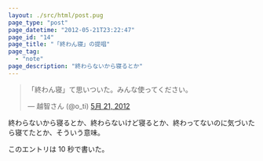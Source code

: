 ```yaml
---
layout: ./src/html/post.pug
page_type: "post"
page_datetime: "2012-05-21T23:22:47"
page_id: "14"
page_title: "「終わん寝」の提唱"
page_tag:
  - "note"
page_description: "終わらないから寝るとか"
---
```


<blockquote class="twitter-tweet tw-align-center" lang="ja"><p>「終わん寝」て思いついた。みんな使ってください。</p>&mdash; 越智さん (@o_ti) <a href="https://twitter.com/o_ti/status/204577426532081664" data-datetime="2012-05-21T14:20:34+00:00">5月 21, 2012</a></blockquote>
<script src="//platform.twitter.com/widgets.js" charset="utf-8"></script>

終わらないから寝るとか、終わらないけど寝るとか、終わってないのに気づいたら寝てたとか、そういう意味。

このエントリは 10 秒で書いた。
